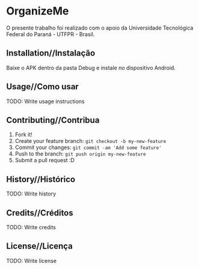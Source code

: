
# OrganizeMe
O presente trabalho foi realizado com o apoio da Universidade Tecnológica Federal do Paraná - UTFPR - Brasil.
## Installation//Instalação
Baixe o APK dentro da pasta Debug e instale no dispositivo Android.
## Usage//Como usar
TODO: Write usage instructions
## Contributing//Contribua
1. Fork it!
2. Create your feature branch: `git checkout -b my-new-feature`
3. Commit your changes: `git commit -am 'Add some feature'`
4. Push to the branch: `git push origin my-new-feature`
5. Submit a pull request :D
## History//Histórico
TODO: Write history
## Credits//Créditos
TODO: Write credits
## License//Licença
TODO: Write license
